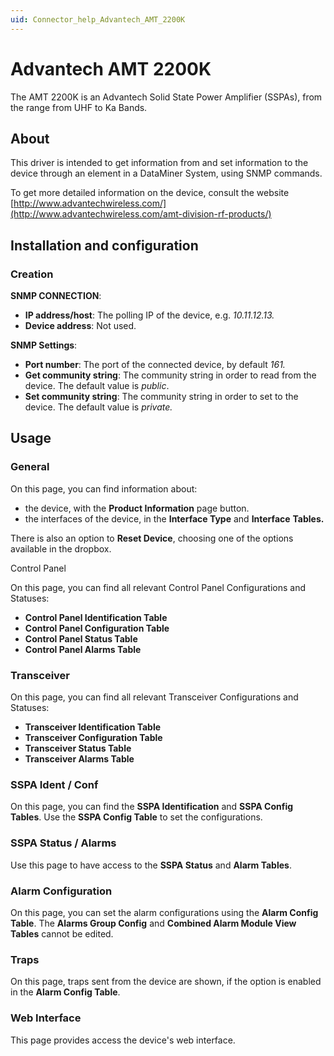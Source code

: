 ```yaml
---
uid: Connector_help_Advantech_AMT_2200K
---
```


# Advantech AMT 2200K

The AMT 2200K is an Advantech Solid State Power Amplifier (SSPAs), from the range from UHF to Ka Bands.

## About

This driver is intended to get information from and set information to the device through an element in a DataMiner System, using SNMP commands.

To get more detailed information on the device, consult the website [http://www.advantechwireless.com/](http://www.advantechwireless.com/amt-division-rf-products/)

## Installation and configuration

### Creation

**SNMP CONNECTION**:

- **IP address/host**: The polling IP of the device, e.g. *10.11.12.13.*
- **Device address**: Not used.

**SNMP Settings**:

- **Port number**: The port of the connected device, by default *161.*
- **Get community string**: The community string in order to read from the device. The default value is *public*.
- **Set community string**: The community string in order to set to the device. The default value is *private.*

## Usage

### General

On this page, you can find information about:

- the device, with the **Product Information** page button.
- the interfaces of the device, in the **Interface Type** and **Interface** **Tables.**

There is also an option to **Reset Device**, choosing one of the options available in the dropbox.

Control Panel

On this page, you can find all relevant Control Panel Configurations and Statuses:

- **Control Panel Identification Table**
- **Control Panel Configuration Table**
- **Control Panel Status Table**
- **Control Panel Alarms Table**

### Transceiver

On this page, you can find all relevant Transceiver Configurations and Statuses:

- **Transceiver Identification Table**
- **Transceiver Configuration Table**
- **Transceiver Status Table**
- **Transceiver Alarms Table**

### SSPA Ident / Conf

On this page, you can find the **SSPA Identification** and **SSPA Config Tables**. Use the **SSPA Config Table** to set the configurations.

### SSPA Status / Alarms

Use this page to have access to the **SSPA Status** and **Alarm Tables**.

### Alarm Configuration

On this page, you can set the alarm configurations using the **Alarm Config Table**. The **Alarms Group Config** and **Combined Alarm Module View Tables** cannot be edited.

### Traps

On this page, traps sent from the device are shown, if the option is enabled in the **Alarm Config Table**.

### Web Interface

This page provides access the device's web interface.
